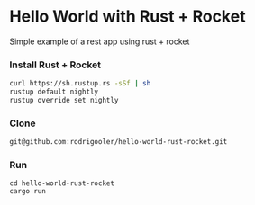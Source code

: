 # Hello World with Rust + Rocket
Simple example of a rest app using rust + rocket

### Install Rust + Rocket

```sh
curl https://sh.rustup.rs -sSf | sh
rustup default nightly
rustup override set nightly
```

### Clone 

```sh
git@github.com:rodrigooler/hello-world-rust-rocket.git
```

### Run

```
cd hello-world-rust-rocket
cargo run
```